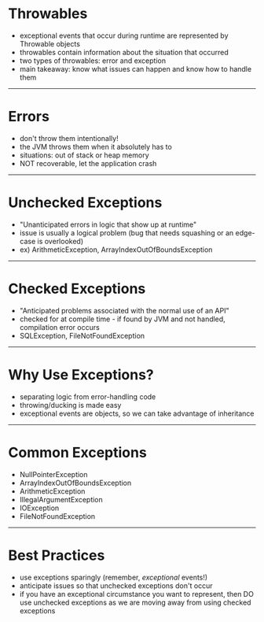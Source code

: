 # Throwables
- exceptional events that occur during runtime are represented by Throwable objects
- throwables contain information about the situation that occurred
- two types of throwables: error and exception
- main takeaway: know what issues can happen and know how to handle them
---

# Errors
- don't throw them intentionally!
- the JVM throws them when it absolutely has to
- situations: out of stack or heap memory
- NOT recoverable, let the application crash

---

# Unchecked Exceptions
- "Unanticipated errors in logic that show up at runtime"
- issue is usually a logical problem (bug that needs squashing or an edge-case is overlooked)
- ex) ArithmeticException, ArrayIndexOutOfBoundsException

---

# Checked Exceptions
- "Anticipated problems associated with the normal use of an API"
- checked for at compile time - if found by JVM and not handled, compilation error occurs
- SQLException, FileNotFoundException

---

# Why Use Exceptions?
- separating logic from error-handling code
- throwing/ducking is made easy
- exceptional events are objects, so we can take advantage of inheritance

---

# Common Exceptions
- NullPointerException
- ArrayIndexOutOfBoundsException
- ArithmeticException
- IllegalArgumentException
- IOException
- FileNotFoundException

---

# Best Practices
- use exceptions sparingly (remember, *exceptional* events!)
- anticipate issues so that unchecked exceptions don't occur
- if you have an exceptional circumstance you want to represent, then DO use unchecked exceptions as we are moving away from using checked exceptions



